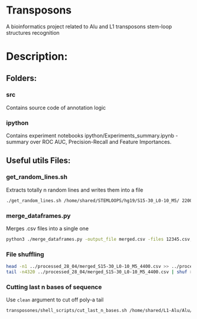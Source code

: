 # Transposons
A bioinformatics project related to Alu and L1 transposons stem-loop structures recognition
# Description:
## Folders:
### src
Contains source code of annotation logic
### ipython
Contains experiment notebooks
ipython/Experiments_summary.ipynb - summary over ROC AUC, Precision-Recall and Feature Importances.
## Useful utils Files:
### get_random_lines.sh
Extracts totally n random lines and writes them into a file
```bash
./get_random_lines.sh /home/shared/STEMLOOPS/hg19/S15-30_L0-10_M5/ 2200 S15-30_L0-10_M5_rand_non-target_hg19_2200.pal
```
### merge_dataframes.py
Merges .csv files into a single one
```bash
python3 ./merge_dataframes.py -output_file merged.csv -files 12345.csv,123456.csv
```
### File shuffling
```bash
head -n1 ../processed_28_04/merged_S15-30_L0-10_M5_4400.csv >> ../processed_28_04/merged_S15-30_L0-10_M5_4400_shuffled.csv
tail -n4320 ../processed_28_04/merged_S15-30_L0-10_M5_4400.csv | shuf >> ../processed_28_04/merged_S15-30_L0-10_M5_4400_shuffled.csv
```
### Cutting last n bases of sequence
Use `clean` argument to cut off poly-a tail
```bash
transposones/shell_scripts/cut_last_n_bases.sh /home/shared/L1-Alu/Alu/AluS/fasta ~/last_n_bps/AluS_50_bps_test.txt 50 clean
```
